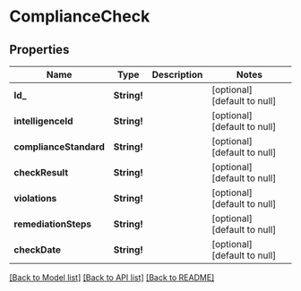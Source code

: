# ComplianceCheck

## Properties
Name | Type | Description | Notes
------------ | ------------- | ------------- | -------------
**Id_** | **String!** |  | [optional] [default to null]
**intelligenceId** | **String!** |  | [optional] [default to null]
**complianceStandard** | **String!** |  | [optional] [default to null]
**checkResult** | **String!** |  | [optional] [default to null]
**violations** | **String!** |  | [optional] [default to null]
**remediationSteps** | **String!** |  | [optional] [default to null]
**checkDate** | **String!** |  | [optional] [default to null]

[[Back to Model list]](../README.md#documentation-for-models) [[Back to API list]](../README.md#documentation-for-api-endpoints) [[Back to README]](../README.md)


